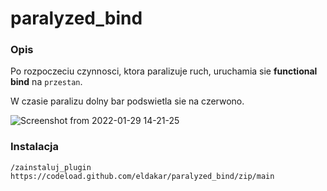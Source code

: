 # paralyzed_bind

### Opis

Po rozpoczeciu czynnosci, ktora paralizuje ruch, uruchamia sie **functional bind** na `przestan`.

W czasie paralizu dolny bar podswietla sie na czerwono.

![Screenshot from 2022-01-29 14-21-25](https://user-images.githubusercontent.com/11772152/151681935-4f8fe333-9560-4581-b341-bfce41575fb6.png)

### Instalacja

`/zainstaluj_plugin https://codeload.github.com/eldakar/paralyzed_bind/zip/main`
